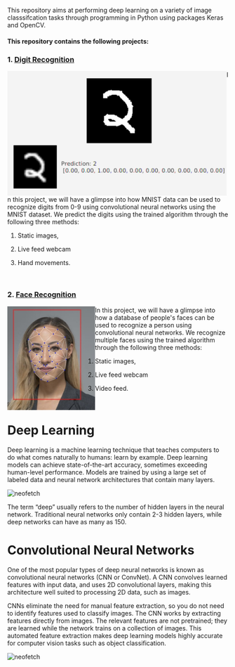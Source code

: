 
This repository aims at performing deep learning on a variety of image classsifcation tasks through programming in Python using packages Keras and OpenCV.

#### This repository contains the following projects:

### 1. [Digit Recognition](./Digit%20Recognition)

<img src="recognize_main.PNG" alt="neofetch" align="left" width="500px" >
In this project, we will have a glimpse into how MNIST data can be used to recognize digits from 0-9 using convolutional neural networks using the MNIST dataset. We predict the digits using the trained algorithm through the following three methods: 

1. Static images, 

2. Live feed webcam 

3. Hand movements. 
<br />

### 2. [Face Recognition](./Face_Recognition)

<img src="face_icon.PNG" alt="neofetch" align="left" width="200px">
In this project, we will have a glimpse into how a database of people's faces can be used to recognize a person using convolutional neural networks. We recognize multiple faces using the trained algorithm through the following three methods:

1. Static images, 

2. Live feed webcam 

3. Video feed. 
<br />

# Deep Learning

Deep learning is a machine learning technique that teaches computers to do what comes naturally to humans: learn by example. 
Deep learning models can achieve state-of-the-art accuracy, sometimes exceeding human-level performance. Models are trained by using a large set of labeled data and neural network architectures that contain many layers.

<img src="https://cdn-images-1.medium.com/max/1318/1*Gh5PS4R_A5drl5ebd_gNrg@2x.png" alt="neofetch" width="600px">

The term “deep” usually refers to the number of hidden layers in the neural network. Traditional neural networks only contain 2-3 hidden layers, while deep networks can have as many as 150.


# Convolutional Neural Networks

One of the most popular types of deep neural networks is known as convolutional neural networks (CNN or ConvNet). A CNN convolves learned features with input data, and uses 2D convolutional layers, making this architecture well suited to processing 2D data, such as images.

CNNs eliminate the need for manual feature extraction, so you do not need to identify features used to classify images. The CNN works by extracting features directly from images. The relevant features are not pretrained; they are learned while the network trains on a collection of images. This automated feature extraction makes deep learning models highly accurate for computer vision tasks such as object classification.

<img src="https://codetolight.files.wordpress.com/2017/11/network.png" alt="neofetch">



